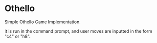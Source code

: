 # Othello
Simple Othello Game Implementation.

It is run in the command prompt, and user moves are inputted in the form "c4" or "h8".  

